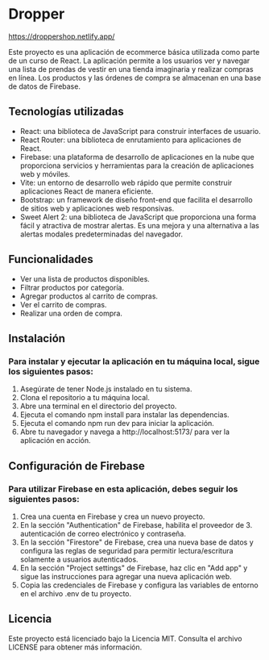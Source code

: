# Dropper
https://droppershop.netlify.app/

Este proyecto es una aplicación de ecommerce básica utilizada como parte de un curso de React. La aplicación permite a los usuarios ver y navegar una lista de prendas de vestir en una tienda imaginaria y realizar compras en línea. Los productos y las órdenes de compra se almacenan en una base de datos de Firebase.

## Tecnologías utilizadas
- React: una biblioteca de JavaScript para construir interfaces de usuario.
- React Router: una biblioteca de enrutamiento para aplicaciones de React.
- Firebase: una plataforma de desarrollo de aplicaciones en la nube que proporciona servicios y herramientas para la creación de aplicaciones web y móviles.
- Vite: un entorno de desarrollo web rápido que permite construir aplicaciones React de manera eficiente.
- Bootstrap: un framework de diseño front-end que facilita el desarrollo de sitios web y aplicaciones web responsivas.
- Sweet Alert 2: una biblioteca de JavaScript que proporciona una forma fácil y atractiva de mostrar alertas. Es una mejora y una alternativa a las alertas modales predeterminadas del navegador.

## Funcionalidades
- Ver una lista de productos disponibles.
- Filtrar productos por categoría.
- Agregar productos al carrito de compras.
- Ver el carrito de compras.
- Realizar una orden de compra.

## Instalación

### Para instalar y ejecutar la aplicación en tu máquina local, sigue los siguientes pasos:

1. Asegúrate de tener Node.js instalado en tu sistema.
2. Clona el repositorio a tu máquina local.
3. Abre una terminal en el directorio del proyecto.
4. Ejecuta el comando npm install para instalar las dependencias.
5. Ejecuta el comando npm run dev para iniciar la aplicación.
6. Abre tu navegador y navega a http://localhost:5173/ para ver la aplicación en acción.

## Configuración de Firebase

### Para utilizar Firebase en esta aplicación, debes seguir los siguientes pasos:

1. Crea una cuenta en Firebase y crea un nuevo proyecto.
2. En la sección "Authentication" de Firebase, habilita el proveedor de 3. autenticación de correo electrónico y contraseña.
4. En la sección "Firestore" de Firebase, crea una nueva base de datos y configura las reglas de seguridad para permitir lectura/escritura solamente a usuarios autenticados.
5. En la sección "Project settings" de Firebase, haz clic en "Add app" y sigue las instrucciones para agregar una nueva aplicación web.
6. Copia las credenciales de Firebase y configura las variables de entorno en el archivo .env de tu proyecto.

## Licencia
Este proyecto está licenciado bajo la Licencia MIT. Consulta el archivo LICENSE para obtener más información.
